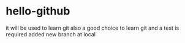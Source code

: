 # hello-github
it will be used to learn git
also a good choice to learn git 
and a test is required
added new branch at local
